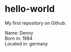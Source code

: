 # hello-world
My first repository on Github.

Name: Denny <br>
Born in: 1984 <br>
Located in: germany
